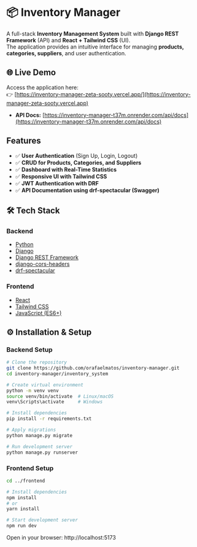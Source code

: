 # 📦 Inventory Manager

A full-stack **Inventory Management System** built with **Django REST Framework** (API) and **React + Tailwind CSS** (UI).  
The application provides an intuitive interface for managing **products, categories, suppliers**, and user authentication.

## 🌐 Live Demo
Access the application here:  
👉 [https://inventory-manager-zeta-sooty.vercel.app/](https://inventory-manager-zeta-sooty.vercel.app)
- **API Docs:** [https://inventory-manager-t37m.onrender.com/api/docs](https://inventory-manager-t37m.onrender.com/api/docs)
  
## Features
- ✅ **User Authentication** (Sign Up, Login, Logout)
- ✅ **CRUD for Products, Categories, and Suppliers**
- ✅ **Dashboard with Real-Time Statistics**
- ✅ **Responsive UI with Tailwind CSS**
- ✅ **JWT Authentication with DRF**
- ✅ **API Documentation using drf-spectacular (Swagger)**


## 🛠️ Tech Stack

### **Backend**
- [Python](https://www.python.org/)
- [Django](https://www.djangoproject.com/)
- [Django REST Framework](https://www.django-rest-framework.org/)
- [django-cors-headers](https://github.com/adamchainz/django-cors-headers)
- [drf-spectacular](https://drf-spectacular.readthedocs.io/)

### **Frontend**
- [React](https://reactjs.org/)
- [Tailwind CSS](https://tailwindcss.com/)
- [JavaScript (ES6+)](https://developer.mozilla.org/en-US/docs/Web/JavaScript)

## ⚙️ Installation & Setup

### **Backend Setup**
```bash
# Clone the repository
git clone https://github.com/orafaelmatos/inventory-manager.git
cd inventory-manager/inventory_system

# Create virtual environment
python -m venv venv
source venv/bin/activate  # Linux/macOS
venv\Scripts\activate     # Windows

# Install dependencies
pip install -r requirements.txt

# Apply migrations
python manage.py migrate

# Run development server
python manage.py runserver
```
### **Frontend Setup**
```bash
cd ../frontend

# Install dependencies
npm install
# or
yarn install

# Start development server
npm run dev
```
Open in your browser: http://localhost:5173
